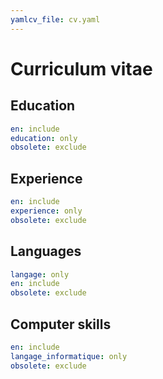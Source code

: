 ```yaml
---
yamlcv_file: cv.yaml
---
```


# Curriculum vitae

## Education

```{.yaml .yamlcv .education}
en: include
education: only
obsolete: exclude
```
## Experience

```{.yaml .yamlcv .experience}
en: include
experience: only
obsolete: exclude
```

## Languages

```{.yaml .yamlcv .languages}
langage: only
en: include
obsolete: exclude
```

## Computer skills

```{.yaml .yamlcv .cs}
en: include
langage_informatique: only
obsolete: exclude
```

